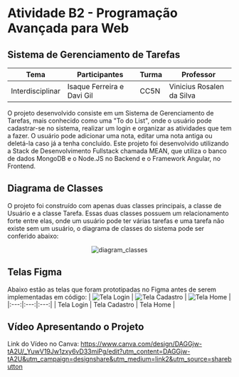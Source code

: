 # Atividade B2 - Programação Avançada para Web

## Sistema de Gerenciamento de Tarefas

Tema | Participantes  | Turma | Professor |
|----|------------------|------|--------|
|Interdisciplinar |Isaque Ferreira e Davi Gil | CC5N | Vinicius Rosalen da Silva |

O projeto desenvolvido consiste em um Sistema de Gerenciamento de Tarefas, mais conhecido como uma "To do List", onde o usuário pode cadastrar-se no sistema, realizar um login
e organizar as atividades que tem a fazer. 
O usuário pode adicionar uma nota, editar uma nota antiga ou deletá-la caso já a tenha concluído.
Este projeto foi desenvolvido utilizando a Stack de Desenvolvimento Fullstack chamada MEAN, que utiliza o banco de dados MongoDB e o Node.JS no Backend e o Framework Angular, no Frontend.

## Diagrama de Classes

O projeto foi construído com apenas duas classes principais, a classe de Usuário e a classe Tarefa. Essas duas classes possuem um relacionamento forte entre elas, 
onde um usuário pode ter várias tarefas e uma tarefa não existe sem um usuário, o diagrama de classes do sistema pode ser conferido abaixo:

<div style="display: flex; justify-content: center;">
  <img src="https://github.com/Sankhay/avan-adaparaweb/assets/95030412/0dc1138b-41d4-468d-bc71-436730ed385a" alt="diagram_classes">
</div>

## Telas Figma

Abaixo estão as telas que foram prototipadas no Figma antes de serem implementadas em código:
| ![Tela Login](https://github.com/Sankhay/avan-adaparaweb/assets/95030412/40519f1e-8755-414e-9357-d451e253dfc5) | ![Tela Cadastro](https://github.com/Sankhay/avan-adaparaweb/assets/95030412/99425ae8-e2a7-4290-9349-1a94a875a0e0) | ![Tela Home](https://github.com/Sankhay/avan-adaparaweb/assets/95030412/bb7176fa-ff37-433c-8606-0371591ae450) |
|:---:|:---:|:---:|
| Tela Login | Tela Cadastro | Tela Home |

## Vídeo Apresentando o Projeto
Link do Vídeo no Canva: https://www.canva.com/design/DAGGjw-tA2U/_YuwV19Jw1zxy6vD33miPg/edit?utm_content=DAGGjw-tA2U&utm_campaign=designshare&utm_medium=link2&utm_source=sharebutton
